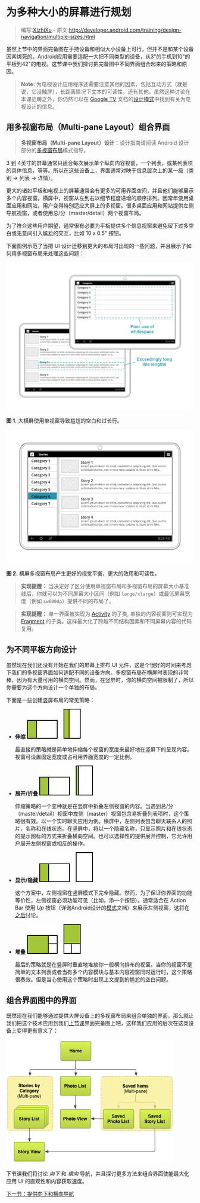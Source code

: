 # 为多种大小的屏幕进行规划

> 编写:[XizhiXu](https://github.com/XizhiXu) - 原文:<http://developer.android.com/training/design-navigation/multiple-sizes.html>

虽然上节中的界面完备图在手持设备和相似大小设备上可行，但并不是和某个设备因素绑死的。Android应用需要适配一大把不同类型的设备，从3"的手机到10"的平板到42"的电视。这节课中我们探讨把完备图中不同界面组合起来的策略和原因。

> **Note:** 为电视设计应用程序还需要注意其他的因素，包括互动方式（就是说，它没触屏），长距离情况下文本的可读性，还有其他。虽然这种讨论在本课范畴之外，你仍然可以在 [Google TV](https://developers.google.com/tv) 文档的[设计模式](https://developers.google.com/tv/android/docs/gtv_android_patterns)中找到有关为电视设计的信息。

## 用多视窗布局（Multi-pane Layout）组合界面

> **多视窗布局（Multi-pane Layout）设计**：设计指南请阅读 Android 设计部分的[多视窗布局](http://developer.android.com/design/patterns/multi-pane-layouts.html)模式指导。

3 到 4英寸的屏幕通常只适合每次展示单个纵向内容视窗，一个列表，或某列表项的具体信息，等等。所以在这些设备上，界面通常对映于信息层次上的某一级（类别 → 列表 → 详情）。

更大的诸如平板和电视上的屏幕通常会有更多的可用界面空间，并且他们能够展示多个内容视窗。横屏中，视窗从左到右以细节程度递增的顺序排列。因常年使用桌面应用和网站，用户变得特别适应大屏上的多视窗。很多桌面应用和网站提供左侧导航视窗，或者使用总/分（master/detail）两个视窗布局。

为了符合这些用户期望，通常很有必要为平板提供多个信息视窗来避免留下过多空白或无意间引入尴尬的交互，比如 10 x 0.5" 按钮。

下面图例示范了当把 UI 设计迁移到更大的布局时出现的一些问题，并且展示了如何用多视窗布局来处理这些问题：

![app-navigation-multiple-sizes-multipane-bad](app-navigation-multiple-sizes-multipane-bad.png)

**图 1.** 大横屏使用单视窗导致尴尬的空白和过长行。

![app-navigation-multiple-sizes-multipane-good](app-navigation-multiple-sizes-multipane-good.png)

**图 2.** 横屏多视窗布局产生更好的视觉平衡，更大的效用和可读性。

> **实现提醒：** 当决定好了区分使用单视窗布局和多视窗布局的屏幕大小基准线后，你就可以为不同屏幕大小区间（例如 `large/xlarge`）或最低屏幕宽度（例如 `sw600dp`）提供不同的布局了。

> **实现提醒：** 单一界面被实现为 [Activity](http://developer.android.com/reference/android/app/Activity.html) 的子类, 单独的内容视窗则可实现为 [Fragment](http://developer.android.com/reference/android/app/Fragment.html) 的子类。这样最大化了跨越不同结构因素和不同屏幕内容的代码复用。

## 为不同平板方向设计

虽然现在我们还没有开始在我们的屏幕上排布 UI 元件，这是个很好的时间来考虑下我们的多视窗界面如何适配不同的设备方向。多视窗布局在横屏时表现的非常棒，因为有大量可用的横向空间。然而，在竖屏时，你的横向空间被限制了，所以你需要为这个方向设计一个单独的布局。

下面是一些创建竖屏布局的常见策略：

* **伸缩** ![app-navigation-multiple-sizes-strategy-stretch](app-navigation-multiple-sizes-strategy-stretch.png)

  最直接的策略就是简单地伸缩每个视窗的宽度来最好地在竖屏下的呈现内容。视窗可设置固定宽度或占可用界面宽度的一定比例。


* **展开/折叠** ![app-navigation-multiple-sizes-strategy-collapse](app-navigation-multiple-sizes-strategy-collapse.png)

  伸缩策略的一个变种就是在竖屏中折叠左侧视窗的内容。当遇到总/分（master/detail）视窗中左侧（master）视窗包含易折叠列表项时，这个策略很有效。以一个实时聊天应用为例。横屏中，左侧列表包含聊天联系人的照片，名称和在线状态。在竖屏中，将以一个隐藏名称，只显示照片和在线状态的提示图标的方式来折叠横向空间。也可以选择性的提供展开控制，它允许用户展开左侧视窗或相反的操作。


* **显示/隐藏** ![app-navigation-multiple-sizes-strategy-show-hide](app-navigation-multiple-sizes-strategy-show-hide.png)

  这个方案中，左侧视窗在竖屏模式下完全隐藏。然而，为了保证你界面的功能等价性，左侧视窗必须功能可见（比如，添一个按钮）。通常适合在 Action Bar 使用 *Up* 按钮（详询Android设计的[模式](http://developer.android.com/design/patterns/actionbar.html)文档）来展示左侧视窗，这将在[之后](ancestral-temporal.html)讨论。


* **堆叠** ![app-navigation-multiple-sizes-strategy-stack](app-navigation-multiple-sizes-strategy-stack.png)

  最后的策略就是在竖屏时垂直地堆放你一般横向排布的视窗。当你的视窗不是简单的文本列表或者当有多个内容模块与基本内容视窗同时运行时，这个策略很奏效。但是当心使用这个策略时出现上文提到的尴尬的空白问题。


## 组合界面图中的界面

既然现在我们能够通过提供大屏设备上的多视窗布局来组合单独的界面，那么就让我们把这个技术应用到我们[上节课](screen-planning.html)界面完备图上吧，这样我们应用的层次在这类设备上变得更有意义了：

![app-navigation-multiple-sizes-multipane-screen-map](app-navigation-multiple-sizes-multipane-screen-map.png)

下节课我们将讨论 *向下* 和 *横向* 导航，并且探讨更多方法来组合界面使能最大化应用 UI 的直观性和内容获取速度。

[下一节：提供向下和横向导航](descendant-lateral.md)
